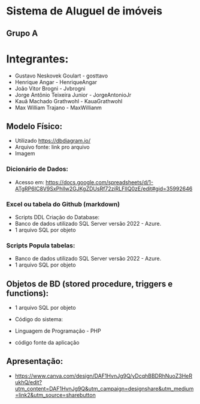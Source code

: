 # Sistema de Aluguel de imóveis

## Grupo A

# Integrantes:
- Gustavo Neskovek Goulart - gosttavo
- Henrique Angar - HenriqueAngar
- João Vitor Brogni - Jvbrogni
- Jorge Antônio Teixeira Junior - JorgeAntonioJr
- Kauã Machado Grathwohl - KauaGrathwohl
- Max William Trajano - MaxWillianm

## Modelo Físico:
- Utilizado https://dbdiagram.io/
- Arquivo fonte: link pro arquivo
- Imagem

### Dicionário de Dados:
- Acesso em: https://docs.google.com/spreadsheets/d/1-ATgRP6IC8V9SxPhllw2GJKgZDUsRf72ziRLFlIQ0zE/edit#gid=35992646
### Excel ou tabela do Github (markdown)

- Scripts DDL Criação do Database:
- Banco de dados utilizado SQL Server versão 2022 - Azure.
- 1 arquivo SQL por objeto

### Scripts Popula tabelas:
- Banco de dados utilizado SQL Server versão 2022 - Azure.
- 1 arquivo SQL por objeto

## Objetos de BD (stored procedure, triggers e functions):
- 1 arquivo SQL por objeto

- Código do sistema:
- Linguagem de Programação - PHP
- código fonte da aplicação

## Apresentação:
- https://www.canva.com/design/DAF1HvnJg9Q/yDcqhBBDRhNuoZ3HeRukhQ/edit?utm_content=DAF1HvnJg9Q&utm_campaign=designshare&utm_medium=link2&utm_source=sharebutton
  
